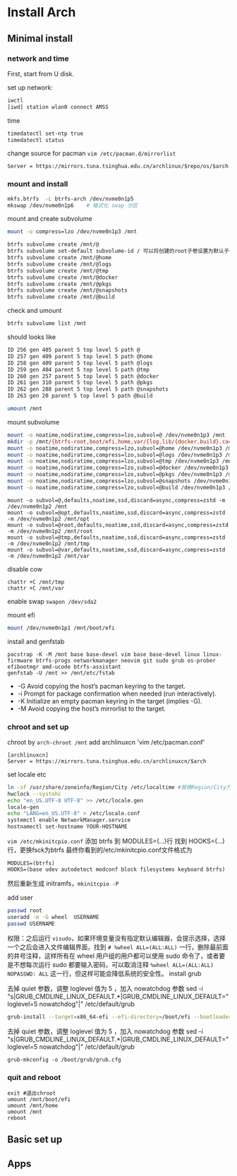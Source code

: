 # Install Arch

## Minimal install
### network and time
First, start from U disk.

set up network:
```sh
iwctl
[iwd] station wlan0 connect AMSS
```
time
```sh
timedatectl set-ntp true
timedatectl status
```
change source for pacman  `vim /etc/pacman.d/mirrorlist`

```text
Server = https://mirrors.tuna.tsinghua.edu.cn/archlinux/$repo/os/$arch
```
### mount and install

```sh
mkfs.btrfs  -L btrfs-arch /dev/nvme0n1p5
mkswap /dev/nvme0n1p6    # 格式化 swap 分区
```
mount and create subvolume
```sh
mount -o compress=lzo /dev/nvme0n1p3 /mnt

btrfs subvolume create /mnt/@
btrfs subvolume set-default subvolume-id / 可以将创建的root子卷设置为默认子卷,直接挂载分区就会挂载此子卷，非必要操作
btrfs subvolume create /mnt/@home
btrfs subvolume create /mnt/@logs
btrfs subvolume create /mnt/@tmp
btrfs subvolume create /mnt/@docker
btrfs subvolume create /mnt/@pkgs
btrfs subvolume create /mnt/@snapshots
btrfs subvolume create /mnt/@build
```


check and umount
```sh
btrfs subvolume list /mnt
```
should looks like
```sh
ID 256 gen 405 parent 5 top level 5 path @
ID 257 gen 409 parent 5 top level 5 path @home
ID 258 gen 409 parent 5 top level 5 path @logs
ID 259 gen 404 parent 5 top level 5 path @tmp
ID 260 gen 257 parent 5 top level 5 path @docker
ID 261 gen 310 parent 5 top level 5 path @pkgs
ID 262 gen 288 parent 5 top level 5 path @snapshots
ID 263 gen 20 parent 5 top level 5 path @build
```
```sh
umount /mnt
```
mount subvolume
```sh
mount -o noatime,nodiratime,compress=lzo,subvol=@ /dev/nvme0n1p3 /mnt
mkdir -p /mnt/{btrfs-root,boot/efi,home,var/{log,lib/{docker,build},cache/pacman},tmp,.snapshots}
mount -o noatime,nodiratime,compress=lzo,subvol=@home /dev/nvme0n1p3 /mnt/home
mount -o noatime,nodiratime,compress=lzo,subvol=@logs /dev/nvme0n1p3 /mnt/var/log
mount -o noatime,nodiratime,compress=lzo,subvol=@tmp /dev/nvme0n1p3 /mnt/tmp
mount -o noatime,nodiratime,compress=lzo,subvol=@docker /dev/nvme0n1p3 /mnt/var/lib/docker
mount -o noatime,nodiratime,compress=lzo,subvol=@pkgs /dev/nvme0n1p3 /mnt/var/cache/pacman
mount -o noatime,nodiratime,compress=lzo,subvol=@snapshots /dev/nvme0n1p3 /mnt/.snapshots
mount -o noatime,nodiratime,compress=lzo,subvol=@build /dev/nvme0n1p3 /mnt/var/lib/build
```

```
mount -o subvol=@,defaults,noatime,ssd,discard=async,compress=zstd -m /dev/nvme0n1p2 /mnt
mount -o subvol=@opt,defaults,noatime,ssd,discard=async,compress=zstd -m /dev/nvme0n1p2 /mnt/opt
mount -o subvol=@root,defaults,noatime,ssd,discard=async,compress=zstd -m /dev/nvme0n1p2 /mnt/root
mount -o subvol=@tmp,defaults,noatime,ssd,discard=async,compress=zstd -m /dev/nvme0n1p2 /mnt/tmp
mount -o subvol=@var,defaults,noatime,ssd,discard=async,compress=zstd -m /dev/nvme0n1p2 /mnt/var
```


disable cow
```
chattr +C /mnt/tmp
chattr +C /mnt/var
```
enable swap `swapon /dev/sda2`

mount efi

```sh
mount /dev/nvme0n1p1 /mnt/boot/efi
```
install and genfstab

```
pacstrap -K -M /mnt base base-devel vim base base-devel linux linux-firmware btrfs-progs networkmanager neovim git sudo grub os-prober efibootmgr amd-ucode btrfs-assistant
genfstab -U /mnt >> /mnt/etc/fstab
```
- -G Avoid copying the host’s pacman keyring to the target.
- -i Prompt for package confirmation when needed (run interactively).
- -K Initialize an empty pacman keyring in the target (implies -G).
- -M Avoid copying the host’s mirrorlist to the target.

### chroot and set up
chroot by `arch-chroot /mnt`
add archlinuxcn
'vim /etc/pacman.conf'
```text
[archlinuxcn]
Server = https://mirrors.tuna.tsinghua.edu.cn/archlinuxcn/$arch
```
set locale etc
```sh
ln -sf /usr/share/zoneinfo/Region/City /etc/localtime #替换Region/City为你所在区域
hwclock --systohc
echo "en_US.UTF-8 UTF-8" >> /etc/locale.gen
locale-gen
echo "LANG=en_US.UTF-8" > /etc/locale.conf
systemctl enable NetworkManager.service
hostnamectl set-hostname YOUR-HOSTNAME
```

`vim /etc/mkinitcpio.conf`
添加 btrfs 到 MODULES=(...)行
找到 HOOKS=(...)行，更换fsck为btrfs
最终你看到的/etc/mkinitcpio.conf文件格式为

```text
MODULES=(btrfs)
HOOKS=(base udev autodetect modconf block filesystems keyboard btrfs)
```
然后重新生成 initramfs，`mkinitcpio -P`

add user
```sh
passwd root
useradd -m -G wheel  USERNAME
passwd USERNAME
```
权限：之后运行 `visudo`，如果环境变量没有指定默认编辑器，会提示选择，选择一个之后会进入文件编辑界面，找到 `# %wheel ALL=(ALL:ALL)` 一行，删除最前面的井号注释，这样所有在 wheel 用户组的用户都可以使用 sudo 命令了，或者要是不想每次运行 sudo 都要输入密码，可以取消注释 `%wheel ALL=(ALL:ALL) NOPASSWD: ALL` 这一行，但这样可能会降低系统的安全性。
install grub

 去掉 quiet 参数，调整 loglevel 值为 5 ，加入 nowatchdog 参数
sed -i "s|GRUB_CMDLINE_LINUX_DEFAULT.*|GRUB_CMDLINE_LINUX_DEFAULT=\"loglevel=5 nowatchdog\"|" /etc/default/grub
```sh
grub-install --target=x86_64-efi --efi-directory=/boot/efi --bootloader-id=arch --recheck
```
去掉 quiet 参数，调整 loglevel 值为 5 ，加入 nowatchdog 参数
sed -i "s|GRUB_CMDLINE_LINUX_DEFAULT.*|GRUB_CMDLINE_LINUX_DEFAULT=\"loglevel=5 nowatchdog\"|" /etc/default/grub
```
grub-mkconfig -o /boot/grub/grub.cfg
```
### quit and reboot

```
exit #退出chroot
umount /mnt/boot/efi
umount /mnt/home
umount /mnt
reboot
```
## Basic set up

## Apps


